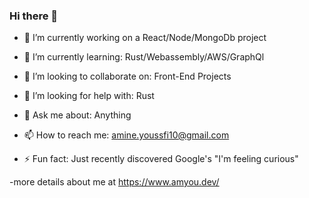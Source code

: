 ### Hi there 👋


- 🔭 I’m currently working on a React/Node/MongoDb project 

- 🌱 I’m currently learning: Rust/Webassembly/AWS/GraphQl

- 👯 I’m looking to collaborate on: Front-End Projects

- 🤔 I’m looking for help with: Rust

- 💬 Ask me about: Anything

- 📫 How to reach me: amine.youssfi10@gmail.com

- ⚡ Fun fact: Just recently discovered Google's "I'm feeling curious"




-more details about me at https://www.amyou.dev/
